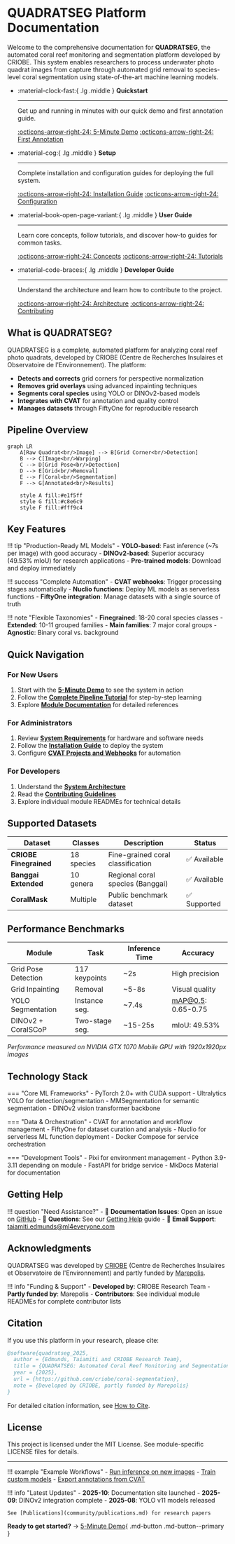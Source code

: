 # QUADRATSEG Platform Documentation

Welcome to the comprehensive documentation for **QUADRATSEG**, the automated coral reef monitoring and segmentation platform developed by CRIOBE. This system enables researchers to process underwater photo quadrat images from capture through automated grid removal to species-level coral segmentation using state-of-the-art machine learning models.

<div class="grid cards" markdown>

-   :material-clock-fast:{ .lg .middle } **Quickstart**

    ---

    Get up and running in minutes with our quick demo and first annotation guide.

    [:octicons-arrow-right-24: 5-Minute Demo](quickstart/5-minute-demo.md)
    [:octicons-arrow-right-24: First Annotation](quickstart/first-annotation.md)

-   :material-cog:{ .lg .middle } **Setup**

    ---

    Complete installation and configuration guides for deploying the full system.

    [:octicons-arrow-right-24: Installation Guide](setup/installation/index.md)
    [:octicons-arrow-right-24: Configuration](setup/configuration/index.md)

-   :material-book-open-page-variant:{ .lg .middle } **User Guide**

    ---

    Learn core concepts, follow tutorials, and discover how-to guides for common tasks.

    [:octicons-arrow-right-24: Concepts](user-guide/concepts/index.md)
    [:octicons-arrow-right-24: Tutorials](user-guide/tutorials/index.md)

-   :material-code-braces:{ .lg .middle } **Developer Guide**

    ---

    Understand the architecture and learn how to contribute to the project.

    [:octicons-arrow-right-24: Architecture](developer-guide/architecture.md)
    [:octicons-arrow-right-24: Contributing](developer-guide/contributing.md)

</div>

## What is QUADRATSEG?

QUADRATSEG is a complete, automated platform for analyzing coral reef photo quadrats, developed by CRIOBE (Centre de Recherches Insulaires et Observatoire de l'Environnement). The platform:

- **Detects and corrects** grid corners for perspective normalization
- **Removes grid overlays** using advanced inpainting techniques
- **Segments coral species** using YOLO or DINOv2-based models
- **Integrates with CVAT** for annotation and quality control
- **Manages datasets** through FiftyOne for reproducible research

## Pipeline Overview

```mermaid
graph LR
    A[Raw Quadrat<br/>Image] --> B[Grid Corner<br/>Detection]
    B --> C[Image<br/>Warping]
    C --> D[Grid Pose<br/>Detection]
    D --> E[Grid<br/>Removal]
    E --> F[Coral<br/>Segmentation]
    F --> G[Annotated<br/>Results]

    style A fill:#e1f5ff
    style G fill:#c8e6c9
    style F fill:#fff9c4
```

## Key Features

!!! tip "Production-Ready ML Models"
    - **YOLO-based**: Fast inference (~7s per image) with good accuracy
    - **DINOv2-based**: Superior accuracy (49.53% mIoU) for research applications
    - **Pre-trained models**: Download and deploy immediately

!!! success "Complete Automation"
    - **CVAT webhooks**: Trigger processing stages automatically
    - **Nuclio functions**: Deploy ML models as serverless functions
    - **FiftyOne integration**: Manage datasets with a single source of truth

!!! note "Flexible Taxonomies"
    - **Finegrained**: 18-20 coral species classes
    - **Extended**: 10-11 grouped families
    - **Main families**: 7 major coral groups
    - **Agnostic**: Binary coral vs. background

## Quick Navigation

### For New Users
1. Start with the [**5-Minute Demo**](quickstart/5-minute-demo.md) to see the system in action
2. Follow the [**Complete Pipeline Tutorial**](user-guide/tutorials/complete-pipeline.md) for step-by-step learning
3. Explore [**Module Documentation**](user-guide/modules/index.md) for detailed references

### For Administrators
1. Review [**System Requirements**](setup/requirements.md) for hardware and software needs
2. Follow the [**Installation Guide**](setup/installation/index.md) to deploy the system
3. Configure [**CVAT Projects and Webhooks**](setup/configuration/webhooks.md) for automation

### For Developers
1. Understand the [**System Architecture**](developer-guide/architecture.md)
2. Read the [**Contributing Guidelines**](developer-guide/contributing.md)
3. Explore individual module READMEs for technical details

## Supported Datasets

| Dataset | Classes | Description | Status |
|---------|---------|-------------|--------|
| **CRIOBE Finegrained** | 18 species | Fine-grained coral classification | ✅ Available |
| **Banggai Extended** | 10 genera | Regional coral species (Banggai) | ✅ Available |
| **CoralMask** | Multiple | Public benchmark dataset | ✅ Supported |

## Performance Benchmarks

| Module | Task | Inference Time | Accuracy |
|--------|------|----------------|----------|
| Grid Pose Detection | 117 keypoints | ~2s | High precision |
| Grid Inpainting | Removal | ~5-8s | Visual quality |
| YOLO Segmentation | Instance seg. | ~7.4s | mAP@0.5: 0.65-0.75 |
| DINOv2 + CoralSCoP | Two-stage seg. | ~15-25s | mIoU: 49.53% |

*Performance measured on NVIDIA GTX 1070 Mobile GPU with 1920x1920px images*

## Technology Stack

=== "Core ML Frameworks"
    - PyTorch 2.0+ with CUDA support
    - Ultralytics YOLO for detection/segmentation
    - MMSegmentation for semantic segmentation
    - DINOv2 vision transformer backbone

=== "Data & Orchestration"
    - CVAT for annotation and workflow management
    - FiftyOne for dataset curation and analysis
    - Nuclio for serverless ML function deployment
    - Docker Compose for service orchestration

=== "Development Tools"
    - Pixi for environment management
    - Python 3.9-3.11 depending on module
    - FastAPI for bridge service
    - MkDocs Material for documentation

## Getting Help

!!! question "Need Assistance?"
    - 📖 **Documentation Issues**: Open an issue on [GitHub](https://github.com/criobe/coral-segmentation/issues)
    - 💬 **Questions**: See our [Getting Help](community/getting-help.md) guide
    - 📧 **Email Support**: taiamiti.edmunds@ml4everyone.com

## Acknowledgments

QUADRATSEG was developed by [CRIOBE](https://www.criobe.pf/) (Centre de Recherches Insulaires et Observatoire de l'Environnement) and partly funded by [Marepolis](https://www.marepolis.fr/).

!!! info "Funding & Support"
    - **Developed by**: CRIOBE Research Team
    - **Partly funded by**: Marepolis
    - **Contributors**: See individual module READMEs for complete contributor lists

## Citation

If you use this platform in your research, please cite:

```bibtex
@software{quadratseg_2025,
  author = {Edmunds, Taiamiti and CRIOBE Research Team},
  title = {QUADRATSEG: Automated Coral Reef Monitoring and Segmentation Platform},
  year = {2025},
  url = {https://github.com/criobe/coral-segmentation},
  note = {Developed by CRIOBE, partly funded by Marepolis}
}
```

For detailed citation information, see [How to Cite](community/citations.md).

## License

This project is licensed under the MIT License. See module-specific LICENSE files for details.

---

<div class="grid" markdown>

!!! example "Example Workflows"
    - [Run inference on new images](user-guide/how-to/run-inference.md)
    - [Train custom models](user-guide/tutorials/model-training.md)
    - [Export annotations from CVAT](user-guide/how-to/export-annotations.md)

!!! info "Latest Updates"
    - **2025-10**: Documentation site launched
    - **2025-09**: DINOv2 integration complete
    - **2025-08**: YOLO v11 models released

    See [Publications](community/publications.md) for research papers

</div>

**Ready to get started?** → [5-Minute Demo](quickstart/5-minute-demo.md){ .md-button .md-button--primary }

